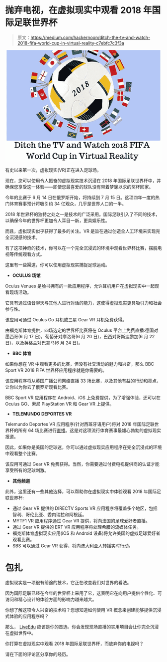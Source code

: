 # 抛弃电视，在虚拟现实中观看 2018 年国际足联世界杯

> 原文：<https://medium.com/hackernoon/ditch-the-tv-and-watch-2018-fifa-world-cup-in-virtual-reality-c7ebfc7c3f3a>

![](img/a4163a5511ce5c2c0449670bfb8eb8a0.png)

有史以来第一次，虚拟现实(VR)正在进入足球场。

现在，您可以使用令人振奋的虚拟现实技术沉浸在 2018 年国际足联世界杯中，并确保您享受这一体验——即使您最喜爱的球队没有带着梦寐以求的奖杯回家。

今年的比赛于 6 月 14 日在俄罗斯开始，将持续到 7 月 15 日。这项四年一度的热门体育赛事预计将吸引约 34 亿观众，几乎是世界人口的一半。

2018 年世界杯的独特之处之一是技术的广泛采用。国际足联引入了不同的技术，以确保今年的世界杯更加令人耳目一新，更具娱乐性。

而且，虚拟现实似乎获得了最多的关注。VR 是旨在通过创造全人工环境来实现完全沉浸感的技术。

有了这项神奇的技术，你可以在一个完全沉浸式的环境中观看世界杯比赛，摆脱电视等传统观看方式。

这里有一些渠道，你可以使用虚拟现实捕捉足球运动。

*   **OCULUS 场馆**

Oculus Venues 是脸书拥有的一款应用程序，允许耳机用户在虚拟现实中一起观看现场活动。

它具有通过语音聊天与其他人进行对话的能力，这使得虚拟现实更具吸引力和社会参与性。

该应用可通过 Oculus Go 耳机或三星 Gear VR 耳机免费获得。

由福克斯体育提供，四场选定的世界杯比赛将在 Oculus 平台上免费直播:德国对墨西哥(6 月 17 日)，葡萄牙对摩洛哥(6 月 20 日)，巴西对哥斯达黎加(6 月 22 日)，以及英格兰对巴拿马(6 月 24 日)。

*   **BBC 体育**

如果你想在 VR 中观看更多的比赛，但没有社交活动的魅力和兴奋，那么 BBC Sport VR 2018 FIFA 世界杯应用程序就是你需要的。

该应用程序将从英国广播公司网络直播 33 场比赛，以及其他有益的行动和亮点，让你以为你去了俄罗斯观看比赛。

BBC Sport VR 应用程序在 Android、iOS 上免费提供，为了增强体验，还可以在 Oculus GO、索尼 PlayStation VR 和 Gear VR 上提供。

*   **TELEMUNDO DEPORTES VR**

Telemundo Deportes VR 应用程序(针对西班牙语用户)将对 2018 年国际足联世界杯的所有 64 场比赛进行[直播](http://blog.liveedu.tv/coding-games/)。这是对这项流行体育赛事最雄心勃勃的虚拟现实报道。

因此，如果你是美国的足球迷，你可以通过虚拟现实应用程序在完全沉浸式的环境中观看整个比赛。

该应用可通过 Gear VR 免费获得。当然，你需要通过付费电视提供商的认证才能享受所有的足球刺激。

*   **其他频道**

此外，这里还有一些其他选择，可以帮助你在虚拟现实中体验观看 2018 年国际足联世界杯:

*   通过 Gear VR 提供的 DIRECTV Sports VR 应用程序将覆盖多个地区，包括智利、哥伦比亚、委内瑞拉和阿根廷。
*   MYTF1 VR 应用程序通过 Gear VR 提供，将向法国的足球爱好者直播。
*   通过 Gear VR 提供的 ERT VR 应用程序将处理希腊的流媒体任务。
*   福克斯体育虚拟现实应用(iOS 和 Android 设备)将允许美国的虚拟足球爱好者观看比赛。
*   SBS 可以通过 Gear VR 获得，将向澳大利亚人转播实时行动。

# 包扎

虚拟现实是一项很有前途的技术，它正在改变我们对世界的看法。

因为国际足联已经在今年的世界杯上采用了它，这表明它在向用户提供个性化、可访问和精心设计的体验方面的影响力越来越大。

你想了解这项令人兴奋的技术吗？您想知道如何使用 VR 概念来创建能够提供沉浸式体验的应用程序吗？

那么， [LiveEdu](https://www.liveedu.tv/guides/vr-and-ar/) 应该是你的首选。你会发现现场直播的实用项目会让你完全沉浸在虚拟世界中。

你打算在虚拟现实中观看 2018 年国际足联世界杯，而放弃你的电视吗？

请在下面的评论区分享你的经历。